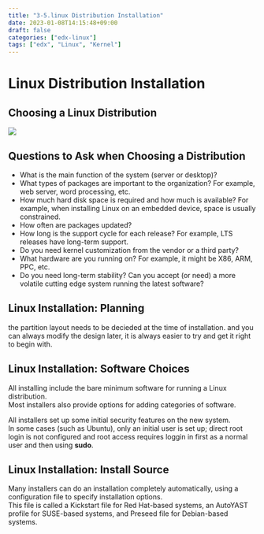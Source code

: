 ```yaml
---
title: "3-5.linux Distribution Installation"
date: 2023-01-08T14:15:48+09:00
draft: false
categories: ["edx-linux"]
tags: ["edx", "Linux", "Kernel"]
---
```


# Linux Distribution Installation

## Choosing a Linux Distribution

![](https://courses.edx.org/assets/courseware/v1/6eafa3b1170a0c208335ea46ac16945d/asset-v1:LinuxFoundationX+LFS101x+2T2021+type@asset+block/distros.png)

## Questions to Ask when Choosing a Distribution

- What is the main function of the system (server or desktop)?
- What types of packages are important to the organization? For example, web server, word processing, etc.
- How much hard disk space is required and how much is available? For example, when installing Linux on an embedded device, space is usually constrained.
- How often are packages updated?
- How long is the support cycle for each release? For example, LTS releases have long-term support.
- Do you need kernel customization from the vendor or a third party?
- What hardware are you running on? For example, it might be X86, ARM, PPC, etc.
- Do you need long-term stability? Can you accept (or need) a more volatile cutting edge system running the latest software?

## Linux Installation: Planning

the partition layout needs to be decieded at the time of installation. and you can always modify the design later, it is always easier to try and get it right to begin with.

## Linux Installation: Software Choices

All installing include the bare minimum software for running a Linux distribution.  
Most installers also provide options for adding categories of software.

All installers set up some initial security features on the new system.  
In some cases (such as Ubuntu), only an initial user is set up; direct root login is not configured and root access requires loggin in first as a normal user and then using **sudo**.

## Linux Installation: Install Source

Many installers can do an installation completely automatically, using a configuration file to specify installation options.  
This file is called a Kickstart file for Red Hat-based systems, an AutoYAST profile for SUSE-based systems, and Preseed file for Debian-based systems.
